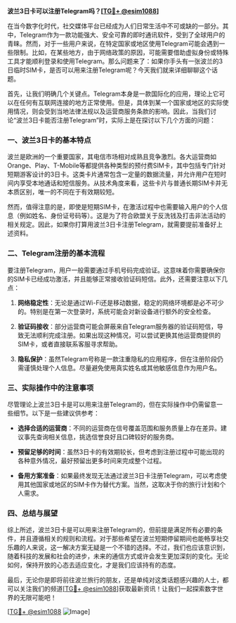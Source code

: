 **波兰3日卡可以注册Telegram吗？[[TG💪+ @esim1088](https://t.me/s/esim1088)]**

在当今数字化时代，社交媒体平台已经成为人们日常生活中不可或缺的一部分。其中，Telegram作为一款功能强大、安全可靠的即时通讯软件，受到了全球用户的青睐。然而，对于一些用户来说，在特定国家或地区使用Telegram可能会遇到一些限制。比如，在某些地方，由于网络政策的原因，可能需要借助虚拟身份或特殊工具才能顺利登录和使用Telegram。那么问题来了：如果你手头有一张波兰的3日临时SIM卡，是否可以用来注册Telegram呢？今天我们就来详细聊聊这个话题。

首先，让我们明确几个关键点。Telegram本身是一款国际化的应用，理论上它可以在任何有互联网连接的地方正常使用。但是，具体到某一个国家或地区的实际使用情况，则会受到当地法律法规以及运营商服务条款的影响。因此，当我们讨论“波兰3日卡能否注册Telegram”时，实际上是在探讨以下几个方面的问题：

### 一、波兰3日卡的基本特点

波兰是欧洲的一个重要国家，其电信市场相对成熟且竞争激烈。各大运营商如Orange、Play、T-Mobile等都提供各种类型的预付费SIM卡，其中包括专门针对短期游客设计的3日卡。这类卡片通常包含一定量的数据流量，并允许用户在短时间内享受本地通话和短信服务。从技术角度来看，这些卡片与普通长期SIM卡并无本质区别，唯一的不同在于有效期较短。

然而，值得注意的是，即使是短期SIM卡，在激活过程中也需要输入用户的个人信息（例如姓名、身份证号码等）。这是为了符合欧盟关于反洗钱及打击非法活动的相关规定。因此，如果你打算用波兰3日卡注册Telegram，就需要提前准备好上述资料。

### 二、Telegram注册的基本流程

要注册Telegram，用户一般需要通过手机号码完成验证。这意味着你需要确保你的SIM卡已经成功激活，并且能够正常接收验证码短信。此外，还需要注意以下几点：

1. **网络稳定性**：无论是通过Wi-Fi还是移动数据，稳定的网络环境都是必不可少的。特别是在第一次登录时，系统可能会对新设备进行额外的安全检查。
   
2. **验证码接收**：部分运营商可能会屏蔽来自Telegram服务器的验证码短信，导致无法顺利完成注册。如果出现这种情况，可以尝试更换其他运营商提供的SIM卡，或者直接联系客服寻求帮助。

3. **隐私保护**：虽然Telegram号称是一款注重隐私的应用程序，但在注册阶段仍需谨慎处理个人信息。尽量避免使用真实姓名或其他敏感信息作为用户名。

### 三、实际操作中的注意事项

尽管理论上波兰3日卡是可以用来注册Telegram的，但在实际操作中仍需留意一些细节。以下是一些建议供参考：

- **选择合适的运营商**：不同的运营商在信号覆盖范围和服务质量上存在差异。建议事先查询相关信息，挑选信誉良好且口碑较好的服务商。
  
- **预留足够的时间**：虽然3日卡的有效期较长，但考虑到注册过程中可能出现的各种意外情况，最好预留出更多时间来完成整个过程。

- **备用方案准备**：如果最终发现无法通过波兰3日卡注册Telegram，可以考虑使用其他国家或地区的SIM卡作为替代方案。当然，这取决于你的旅行计划和个人需求。

### 四、总结与展望

综上所述，波兰3日卡是可以用来注册Telegram的，但前提是满足所有必要的条件，并且遵循相关的规则和流程。对于那些希望在波兰短期停留期间也能畅享社交乐趣的人来说，这一解决方案无疑是一个不错的选择。不过，我们也应该意识到，随着科技的发展和社会的进步，未来的通信方式或许会发生更加深刻的变化。无论如何，保持开放的心态去适应变化，才是我们应该持有的态度。

最后，无论你是即将前往波兰旅行的朋友，还是单纯对这类话题感兴趣的人士，都可以关注我们的频道[[TG💪+ @esim1088](https://t.me/s/esim1088)]获取最新资讯！让我们一起探索数字世界的无限可能吧！

[[TG💪+ @esim1088](https://t.me/s/esim1088) ![Image](https://i.postimg.cc/4NQfJmqS/Snipaste-2025-05-13-00-14-12.png)]